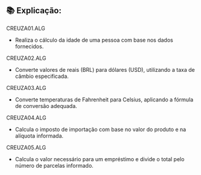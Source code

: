 ## 📚 Explicação:

CREUZA01.ALG

* Realiza o cálculo da idade de uma pessoa com base nos dados fornecidos.  

CREUZA02.ALG

* Converte valores de reais (BRL) para dólares (USD), utilizando a taxa de câmbio especificada.  

CREUZA03.ALG

* Converte temperaturas de Fahrenheit para Celsius, aplicando a fórmula de conversão adequada.  

CREUZA04.ALG

* Calcula o imposto de importação com base no valor do produto e na alíquota informada.  

CREUZA05.ALG

* Calcula o valor necessário para um empréstimo e divide o total pelo número de parcelas informado. 
